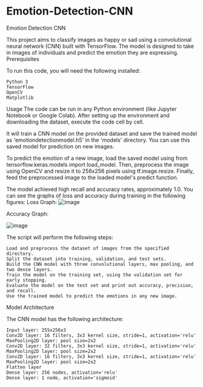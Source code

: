 # Emotion-Detection-CNN
Emotion Detection CNN

This project aims to classify images as happy or sad using a convolutional neural network (CNN) built with TensorFlow. The model is designed to take in images of individuals and predict the emotion they are expressing.
Prerequisites

To run this code, you will need the following installed:

    Python 3
    TensorFlow
    OpenCV
    Matplotlib

Usage
The code can be run in any Python environment (like Jupyter Notebook or Google Colab). After setting up the environment and downloading the dataset, execute the code cell by cell.

It will train a CNN model on the provided dataset and save the trained model as 'emotiondetectionmodel.h5' in the 'models' directory. You can use this saved model for prediction on new images.

To predict the emotion of a new image, load the saved model using from tensorflow.keras.models import load_model. Then, preprocess the image using OpenCV and resize it to 256x256 pixels using tf.image.resize. Finally, feed the preprocessed image to the loaded model's predict function.

The model achieved high recall and accuracy rates, approximately 1.0. You can see the graphs of loss and accuracy during training in the following figures:
Loss Graph:
![image](https://github.com/Nargesmohammadi/Emotion-Detection-CNN/assets/96385230/0395bd0b-1fcb-4f65-8bea-b883d79e9831)

Accuracy Graph:

![image](https://github.com/Nargesmohammadi/Emotion-Detection-CNN/assets/96385230/9adb49b7-a1cf-4c9c-ac7c-c3e540f71512)


The script will perform the following steps:

    Load and preprocess the dataset of images from the specified directory.
    Split the dataset into training, validation, and test sets.
    Build the CNN model with three convolutional layers, max pooling, and two dense layers.
    Train the model on the training set, using the validation set for early stopping.
    Evaluate the model on the test set and print out accuracy, precision, and recall.
    Use the trained model to predict the emotions in any new image.

Model Architecture

The CNN model has the following architecture:

    Input layer: 255x256x3
    Conv2D layer: 16 filters, 3x3 kernel size, stride=1, activation='relu'
    MaxPooling2D layer: pool size=2x2
    Conv2D layer: 32 filters, 3x3 kernel size, stride=1, activation='relu'
    MaxPooling2D layer: pool size=2x2
    Conv2D layer: 16 filters, 3x3 kernel size, stride=1, activation='relu'
    MaxPooling2D layer: pool size=2x2
    Flatten layer
    Dense layer: 256 nodes, activation='relu'
    Dense layer: 1 node, activation='sigmoid'
